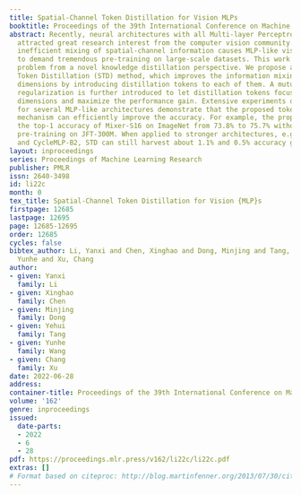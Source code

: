 ```yaml
---
title: Spatial-Channel Token Distillation for Vision MLPs
booktitle: Proceedings of the 39th International Conference on Machine Learning
abstract: Recently, neural architectures with all Multi-layer Perceptrons (MLPs) have
  attracted great research interest from the computer vision community. However, the
  inefficient mixing of spatial-channel information causes MLP-like vision models
  to demand tremendous pre-training on large-scale datasets. This work solves the
  problem from a novel knowledge distillation perspective. We propose a novel Spatial-channel
  Token Distillation (STD) method, which improves the information mixing in the two
  dimensions by introducing distillation tokens to each of them. A mutual information
  regularization is further introduced to let distillation tokens focus on their specific
  dimensions and maximize the performance gain. Extensive experiments on ImageNet
  for several MLP-like architectures demonstrate that the proposed token distillation
  mechanism can efficiently improve the accuracy. For example, the proposed STD boosts
  the top-1 accuracy of Mixer-S16 on ImageNet from 73.8% to 75.7% without any costly
  pre-training on JFT-300M. When applied to stronger architectures, e.g. CycleMLP-B1
  and CycleMLP-B2, STD can still harvest about 1.1% and 0.5% accuracy gains, respectively.
layout: inproceedings
series: Proceedings of Machine Learning Research
publisher: PMLR
issn: 2640-3498
id: li22c
month: 0
tex_title: Spatial-Channel Token Distillation for Vision {MLP}s
firstpage: 12685
lastpage: 12695
page: 12685-12695
order: 12685
cycles: false
bibtex_author: Li, Yanxi and Chen, Xinghao and Dong, Minjing and Tang, Yehui and Wang,
  Yunhe and Xu, Chang
author:
- given: Yanxi
  family: Li
- given: Xinghao
  family: Chen
- given: Minjing
  family: Dong
- given: Yehui
  family: Tang
- given: Yunhe
  family: Wang
- given: Chang
  family: Xu
date: 2022-06-28
address:
container-title: Proceedings of the 39th International Conference on Machine Learning
volume: '162'
genre: inproceedings
issued:
  date-parts:
  - 2022
  - 6
  - 28
pdf: https://proceedings.mlr.press/v162/li22c/li22c.pdf
extras: []
# Format based on citeproc: http://blog.martinfenner.org/2013/07/30/citeproc-yaml-for-bibliographies/
---
```

